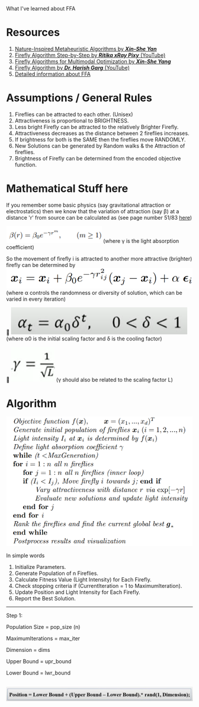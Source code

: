What I've learned about FFA

# Resources
1. [Nature-Inspired Metaheuristic Algorithms by **_Xin-She Yan_**](https://staff.fmi.uvt.ro/~daniela.zaharie/ma2016/projects/techniques/FireflyAlgorithm/Yang_nature_book_part.pdf)
2. [Firefly Algorithm Step-by-Step by **_Ritika xRay Pixy_** (YouTube)](https://www.youtube.com/watch?v=QvpEMR-Jp0U)
3. [Firefly Algorithms for Multimodal Optimization by **_Xin-She Yang_**](https://sci-hub.se/https://link.springer.com/chapter/10.1007/978-3-642-04944-6_14)
4. [Firefly Algorithm by **_Dr. Harish Garg_** (YouTube)](https://www.youtube.com/watch?v=QRtt_cJSMNk)
5. [Detailed information about FFA](https://link.springer.com/book/10.1007/978-3-319-02141-6)

# Assumptions / General Rules
1. Fireflies can be attracted to each other. (Unisex)
2. Attractiveness is proportional to BRIGHTNESS.
3. Less bright Firefly can be attracted to the relatively Brighter Firefly. 
4. Attractiveness decreases as the distance between 2 fireflies increases.
5. If brightness for both is the SAME then the fireflies move RANDOMLY.
6. New Solutions can be generated by Random walks & the Attraction of fireflies.
7. Brightness of Firefly can be determined from the encoded objective function.


# Mathematical Stuff here

If you remember some basic physics (say gravitational attraction or electrostatics) then we know that the variation of attraction (say β) at a distance 'r' from source can be calculated as 
(see page number 51/83 [here](https://staff.fmi.uvt.ro/~daniela.zaharie/ma2016/projects/techniques/FireflyAlgorithm/Yang_nature_book_part.pdf)) 

![img.png](img.png) (where γ is the light absorption coefficient)

So the movement of firefly i is attracted to another more attractive (brighter) firefly can be determined by 
![img_1.png](img_1.png) (where α controls the randomness or diversity of solution, which can be varied in every iteration)

📌 ![img_3.png](img_3.png) (where α0 is the initial scaling factor and 	δ is the cooling factor)

📌 ![img_4.png](img_4_gamma.png) (γ should also be related to the scaling factor L)

# Algorithm
![img_2.png](img_2.png)

In simple words
1. Initialize Parameters.
2. Generate Population of n Fireflies.
3. Calculate Fitness Value  (Light Intensity) for Each Firefly.
4. Check stopping criteria if (CurrentIteration = 1 to MaximumIteration).
5. Update Position and Light Intensity for Each Firefly.
6. Report the Best Solution.


--------------------------------------
Step 1:

Population Size  = pop_size (n)

MaximumIterations = max_iter

Dimension = dims

Upper Bound = upr_bound

Lower Bound = lwr_bound


![img_5.png](img_5.png)
--------------------------------------